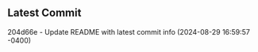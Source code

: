 
## Latest Commit
204d66e - Update README with latest commit info (2024-08-29 16:59:57 -0400) <Yunxi-Zhou>
